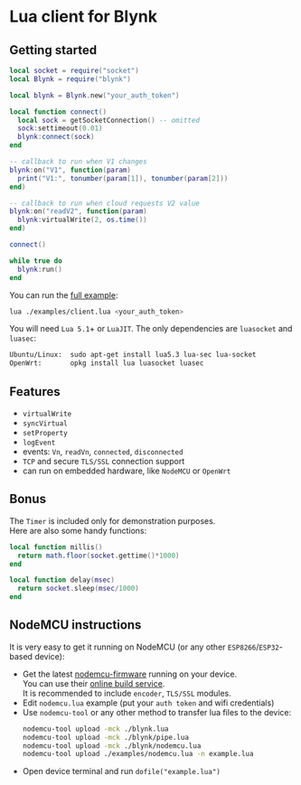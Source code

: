 # Lua client for Blynk

## Getting started

```lua
local socket = require("socket")
local Blynk = require("blynk")

local blynk = Blynk.new("your_auth_token")

local function connect()
  local sock = getSocketConnection() -- omitted
  sock:settimeout(0.01)
  blynk:connect(sock)
end

-- callback to run when V1 changes
blynk:on("V1", function(param)
  print("V1:", tonumber(param[1]), tonumber(param[2]))
end)

-- callback to run when cloud requests V2 value
blynk:on("readV2", function(param)
  blynk:virtualWrite(2, os.time())
end)

connect()

while true do
  blynk:run()
end
```

You can run the [full example](examples/client.lua):

```sh
lua ./examples/client.lua <your_auth_token>
```

You will need `Lua 5.1`+ or `LuaJIT`. The only dependencies are `luasocket` and `luasec`:

```sh
Ubuntu/Linux:  sudo apt-get install lua5.3 lua-sec lua-socket
OpenWrt:       opkg install lua luasocket luasec
```

## Features
- `virtualWrite`
- `syncVirtual`
- `setProperty`
- `logEvent`
- events: `Vn`, `readVn`, `connected`, `disconnected`
- `TCP` and secure `TLS/SSL` connection support
- can run on embedded hardware, like `NodeMCU` or `OpenWrt`

## Bonus

The `Timer` is included only for demonstration purposes.  
Here are also some handy functions:

```lua
local function millis()
  return math.floor(socket.gettime()*1000)
end

local function delay(msec)
  return socket.sleep(msec/1000)
end
```

## NodeMCU instructions

It is very easy to get it running on NodeMCU (or any other `ESP8266`/`ESP32`-based device):
- Get the latest [nodemcu-firmware](https://github.com/nodemcu/nodemcu-firmware) running on your device.  
  You can use their [online build service](https://nodemcu-build.com/).  
  It is recommended to include `encoder`, `TLS/SSL` modules.
- Edit `nodemcu.lua` example (put your `auth token` and wifi credentials)
- Use `nodemcu-tool` or any other method to transfer lua files to the device:
    ```sh
    nodemcu-tool upload -mck ./blynk.lua
    nodemcu-tool upload -mck ./blynk/pipe.lua
    nodemcu-tool upload -mck ./blynk/nodemcu.lua
    nodemcu-tool upload ./examples/nodemcu.lua -n example.lua
    ```
- Open device terminal and run `dofile("example.lua")`

